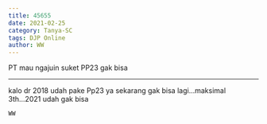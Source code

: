 ```yaml
---
title: 45655
date: 2021-02-25
category: Tanya-SC
tags: DJP Online
author: WW
---
```


PT mau ngajuin suket PP23 gak bisa

---

kalo dr 2018 udah pake Pp23 ya sekarang gak bisa lagi...maksimal 3th...2021 udah gak bisa

`WW`
